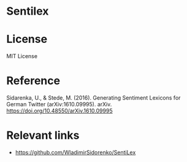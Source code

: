 # Sentilex

# License
MIT License

# Reference
Sidarenka, U., & Stede, M. (2016). Generating Sentiment Lexicons for German Twitter (arXiv:1610.09995). arXiv. https://doi.org/10.48550/arXiv.1610.09995



# Relevant links

+ https://github.com/WladimirSidorenko/SentiLex
